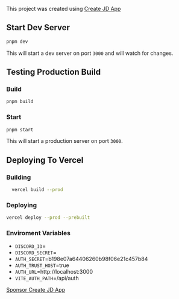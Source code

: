 This project was created using [Create JD App](https://github.com/OrJDev/create-jd-app)

## Start Dev Server

```bash
pnpm dev
```

This will start a dev server on port `3000` and will watch for changes.

## Testing Production Build

### Build

```bash
pnpm build
```

### Start

```bash
pnpm start
```

This will start a production server on port `3000`.

## Deploying To Vercel

### Building

```bash
  vercel build --prod
```
  
### Deploying 

```bash
vercel deploy --prod --prebuilt
```
### Enviroment Variables

- `DISCORD_ID`=
- `DISCORD_SECRET`=
- `AUTH_SECRET`=b198e07a64406260b98f06e21c457b84
- `AUTH_TRUST_HOST`=true
- `AUTH_URL`=http://localhost:3000
- `VITE_AUTH_PATH`=/api/auth  
  
[Sponsor Create JD App](https://github.com/sponsors/OrJDev)
